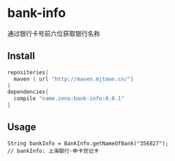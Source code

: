 # bank-info

通过银行卡号前六位获取银行名称


## Install

```groovy
repositeries{
  maven { url "http://maven.mjtown.cn/"}
}
dependencies{
  compile "name.zeno:bank-info:0.0.1"
}
```

## Usage

```
String bankInfo = BankInfo.getNameOfBank("356827");
// bankInfo: 上海银行·申卡贷记卡
```